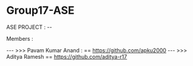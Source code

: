 # Group17-ASE
ASE PROJECT : -- 

Members : 

 --- >>> Pavam Kumar Anand : == https://github.com/apku2000 
 --- >>> Aditya Ramesh == https://github.com/aditya-r17
